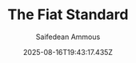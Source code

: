 ---
title: "The Fiat Standard"
date: "2025-08-16T19:43:17.435Z"
author: "Saifedean Ammous"
read_year: "NO"
recommendation: '4'
url: /bookshelf/the-fiat-standard
---